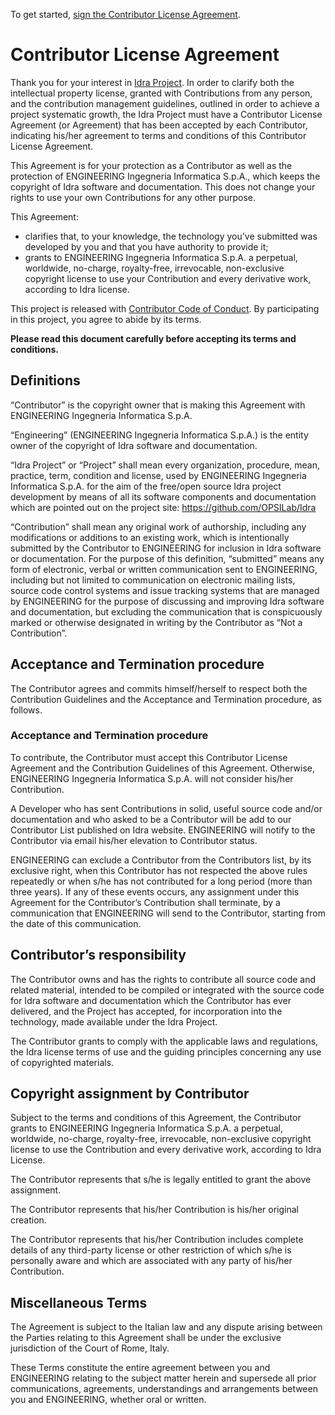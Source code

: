 To get started, <a href="https://github.com/OPSILab/Idra/blob/master/idra-individual-cla.pdf">sign the Contributor License Agreement</a>.

# Contributor License Agreement

Thank you for your interest in [Idra Project](https://github.com/OPSILab/Idra). In order to clarify both the intellectual property license, granted with Contributions from any person, and the contribution management guidelines, outlined in order to achieve a project systematic growth, the Idra Project must have a Contributor License Agreement (or Agreement) that has been accepted by each Contributor, indicating his/her agreement to terms and conditions of this Contributor License Agreement.

This Agreement is for your protection as a Contributor as well as the protection of ENGINEERING Ingegneria Informatica S.p.A., which keeps the copyright of Idra software and documentation. This does not change your rights to use your own Contributions for any other purpose.

This Agreement:

- clarifies that, to your knowledge, the technology you’ve submitted was developed by you and that you have authority to provide it;
- grants to ENGINEERING Ingegneria Informatica S.p.A. a perpetual, worldwide, no-charge, royalty-free, irrevocable, non-exclusive copyright license to use your Contribution and every derivative work, according to Idra license.

This project is released with [Contributor Code of Conduct](./CODE_OF_CONDUCT.md). By participating in this project, you agree to abide by its terms.

**Please read this document carefully before accepting its terms and conditions.**

## Definitions
“Contributor” is the copyright owner that is making this Agreement with ENGINEERING Ingegneria Informatica S.p.A.

“Engineering” (ENGINEERING Ingegneria Informatica S.p.A.) is the entity owner of the copyright of Idra software and documentation.

“Idra Project” or “Project” shall mean every organization, procedure, mean, practice, term, condition and license, used by ENGINEERING Ingegneria Informatica S.p.A. for the aim of the free/open source Idra project development by means of all its software components and documentation which are pointed out on the project site: https://github.com/OPSILab/Idra

“Contribution” shall mean any original work of authorship, including any modifications or additions to an existing work, which is intentionally submitted by the Contributor to ENGINEERING for inclusion in Idra software or documentation. For the purpose of this definition, “submitted” means any form of electronic, verbal or written communication sent to ENGINEERING, including but not limited to communication on electronic mailing lists, source code control systems and issue tracking systems that are managed by ENGINEERING for the purpose of discussing and improving Idra software and documentation, but excluding the communication that is conspicuously marked or otherwise designated in writing by the Contributor as “Not a Contribution”.

## Acceptance and Termination procedure
The Contributor agrees and commits himself/herself to respect both the Contribution Guidelines and the Acceptance and Termination procedure, as follows.

### Acceptance and Termination procedure
To contribute, the Contributor must accept this Contributor License Agreement and the Contribution Guidelines of this Agreement. Otherwise, ENGINEERING Ingegneria Informatica S.p.A. will not consider his/her Contribution.

A Developer who has sent Contributions in solid, useful source code and/or documentation and who asked to be a Contributor will be add to our Contributor List published on Idra website. ENGINEERING will notify to the Contributor via email his/her elevation to Contributor status.

ENGINEERING can exclude a Contributor from the Contributors list, by its exclusive right, when this Contributor has not respected the above rules repeatedly or when s/he has not contributed for a long period (more than three years). If any of these events occurs, any assignment under this Agreement for the Contributor’s Contribution shall terminate, by a communication that ENGINEERING will send to the Contributor, starting from the date of this communication.

## Contributor’s responsibility
The Contributor owns and has the rights to contribute all source code and related material, intended to be compiled or integrated with the source code for Idra software and documentation which the Contributor has ever delivered, and the Project has accepted, for incorporation into the technology, made available under the Idra Project.

The Contributor grants to comply with the applicable laws and regulations, the Idra license terms of use and the guiding principles concerning any use of copyrighted materials.

## Copyright assignment by Contributor
Subject to the terms and conditions of this Agreement, the Contributor grants to ENGINEERING Ingegneria Informatica S.p.A. a perpetual, worldwide, no-charge, royalty-free, irrevocable, non-exclusive copyright license to use the Contribution and every derivative work, according to Idra License.

The Contributor represents that s/he is legally entitled to grant the above assignment.

The Contributor represents that his/her Contribution is his/her original creation.

The Contributor represents that his/her Contribution includes complete details of any third-party license or other restriction of which s/he is personally aware and which are associated with any party of his/her Contribution.

## Miscellaneous Terms
The Agreement is subject to the Italian law and any dispute arising between the Parties relating to this Agreement shall be under the exclusive jurisdiction of the Court of Rome, Italy.

These Terms constitute the entire agreement between you and ENGINEERING relating to the subject matter herein and supersede all prior communications, agreements, understandings and arrangements between you and ENGINEERING, whether oral or written.
